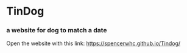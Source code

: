 # TinDog
### a website for dog to match a date
Open the website with this link: https://spencerwhc.github.io/Tindog/
